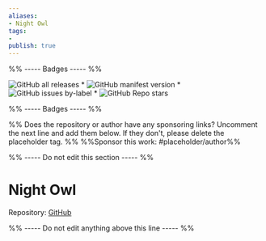 ```yaml
---
aliases:
- Night Owl
tags: 
- 
publish: true
---
```


%% ----- Badges ----- %%

![GitHub all releases](https://img.shields.io/github/downloads/bencodezen/obsidian-night-owl-theme/total?color=573E7A&logo=github&style=for-the-badge) * ![GitHub manifest version](https://img.shields.io/github/manifest-json/v/bencodezen/obsidian-night-owl-theme?color=573E7A&logo=github&style=for-the-badge) * ![GitHub issues by-label](https://img.shields.io/github/issues/bencodezen/obsidian-night-owl-theme/help%20wanted?color=573E7A&logo=github&style=for-the-badge) * ![GitHub Repo stars](https://img.shields.io/github/stars/bencodezen/obsidian-night-owl-theme?color=573E7A&logo=github&style=for-the-badge)

%% ----- Badges ----- %%

%% Does the repository or author have any sponsoring links? Uncomment the next line and add them below. If they don't, please delete the placeholder tag. %%
%%Sponsor this work: #placeholder/author%%

%% ----- Do not edit this section ----- %%

# Night Owl

Repository: [GitHub](https://github.com/bencodezen/obsidian-night-owl-theme)



%% ----- Do not edit anything above this line ----- %% 
